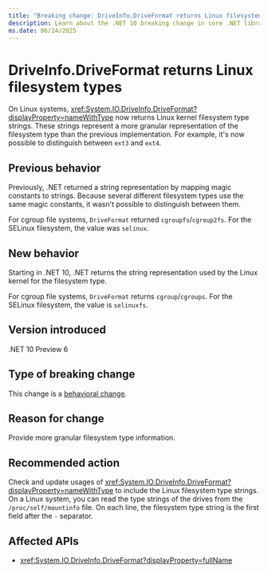 ```yaml
---
title: "Breaking change: DriveInfo.DriveFormat returns Linux filesystem types"
description: Learn about the .NET 10 breaking change in core .NET libraries where DriveInfo.DriveFormat on Linux systems returns Linux kernel filesystem type strings instead of mapped magic constants.
ms.date: 06/24/2025
---
```

# DriveInfo.DriveFormat returns Linux filesystem types

On Linux systems, <xref:System.IO.DriveInfo.DriveFormat?displayProperty=nameWithType> now returns Linux kernel filesystem type strings. These strings represent a more granular representation of the filesystem type than the previous implementation. For example, it's now possible to distinguish between `ext3` and `ext4`.

## Previous behavior

Previously, .NET returned a string representation by mapping magic constants to strings. Because several different filesystem types use the same magic constants, it wasn't possible to distinguish between them.

For cgroup file systems, `DriveFormat` returned `cgroupfs`/`cgroup2fs`. For the SELinux filesystem, the value was `selinux`.

## New behavior

Starting in .NET 10, .NET returns the string representation used by the Linux kernel for the filesystem type.

For cgroup file systems, `DriveFormat` returns `cgroup`/`cgroups`. For the SELinux filesystem, the value is `selinuxfs`.

## Version introduced

.NET 10 Preview 6

## Type of breaking change

This change is a [behavioral change](../../categories.md#behavioral-change).

## Reason for change

Provide more granular filesystem type information.

## Recommended action

Check and update usages of <xref:System.IO.DriveInfo.DriveFormat?displayProperty=nameWithType> to include the Linux filesystem type strings. On a Linux system, you can read the type strings of the drives from the `/proc/self/mountinfo` file. On each line, the filesystem type string is the first field after the `-` separator.

## Affected APIs

- <xref:System.IO.DriveInfo.DriveFormat?displayProperty=fullName>
